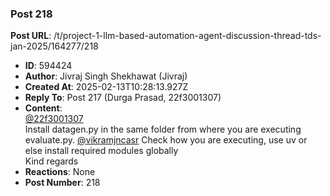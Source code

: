 ### Post 218
**Post URL**: /t/project-1-llm-based-automation-agent-discussion-thread-tds-jan-2025/164277/218
- **ID**: 594424
- **Author**: Jivraj Singh Shekhawat (Jivraj)
- **Created At**: 2025-02-13T10:28:13.927Z
- **Reply To**: Post 217 (Durga Prasad, 22f3001307)
- **Content**:  
  <a class="mention" href="/u/22f3001307">@22f3001307</a><br>
Install datagen.py in the same folder from where you are executing evaluate.py.
<a class="mention" href="/u/vikramjncasr">@vikramjncasr</a> Check how you are executing, use uv or else install required modules globally<br>
Kind regards
- **Reactions**: None
- **Post Number**: 218

